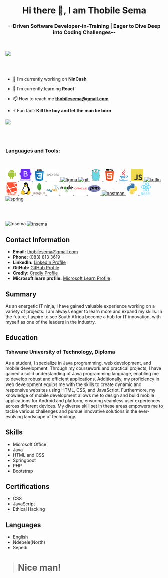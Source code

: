 
<h1 align="center">Hi there 👋, I am Thobile Sema</h1>
<h3 align="center">--Driven Software Developer-in-Training | Eager to Dive Deep into Coding Challenges--</h3>

<div height="100"></div>
<br><br>
<img src="https://media.licdn.com/dms/image/D4D16AQEEX3V5ZhB_gA/profile-displaybackgroundimage-shrink_350_1400/0/1715805579477?e=1724889600&v=beta&t=Ebv8SBXB8Mv-AQv0Rd8tb2v-w5GHJRC9wiewF1pUATY" border-radius="10px" />

<br><br>

- 🔭 I’m currently working on **NinCash**

- 🌱 I’m currently learning **React**

- 📫 How to reach me **thobilesema@gmail.com**

- ⚡ Fun fact: **Kill the boy and let the man be born**

<img src="https://gifdb.com/images/high/fast-binary-blue-coding-paluyjaj4cugdhll.gif" height="300" />

<p align="left">
</p>

<br><br>
<div style="margin-top: 20px;"></div>
<h3 align="left">Languages and Tools:</h3>
<br>
<p align="left"> <a href="https://developer.android.com" target="_blank" rel="noreferrer"> <img src="https://raw.githubusercontent.com/devicons/devicon/master/icons/android/android-original-wordmark.svg" alt="android" width="40" height="40"/> </a> <a href="https://getbootstrap.com" target="_blank" rel="noreferrer"> <img src="https://raw.githubusercontent.com/devicons/devicon/master/icons/bootstrap/bootstrap-plain-wordmark.svg" alt="bootstrap" width="40" height="40"/> </a> <a href="https://www.w3schools.com/css/" target="_blank" rel="noreferrer"> <img src="https://raw.githubusercontent.com/devicons/devicon/master/icons/css3/css3-original-wordmark.svg" alt="css3" width="40" height="40"/> </a> <a href="https://expressjs.com" target="_blank" rel="noreferrer"> <img src="https://raw.githubusercontent.com/devicons/devicon/master/icons/express/express-original-wordmark.svg" alt="express" width="40" height="40"/> </a> <a href="https://www.figma.com/" target="_blank" rel="noreferrer"> <img src="https://www.vectorlogo.zone/logos/figma/figma-icon.svg" alt="figma" width="40" height="40"/> </a> <a href="https://git-scm.com/" target="_blank" rel="noreferrer"> <img src="https://www.vectorlogo.zone/logos/git-scm/git-scm-icon.svg" alt="git" width="40" height="40"/> </a> <a href="https://golang.org" target="_blank" rel="noreferrer"> <img src="https://raw.githubusercontent.com/devicons/devicon/master/icons/go/go-original.svg" alt="go" width="40" height="40"/> </a> <a href="https://www.w3.org/html/" target="_blank" rel="noreferrer"> <img src="https://raw.githubusercontent.com/devicons/devicon/master/icons/html5/html5-original-wordmark.svg" alt="html5" width="40" height="40"/> </a> <a href="https://www.java.com" target="_blank" rel="noreferrer"> <img src="https://raw.githubusercontent.com/devicons/devicon/master/icons/java/java-original.svg" alt="java" width="40" height="40"/> </a> <a href="https://developer.mozilla.org/en-US/docs/Web/JavaScript" target="_blank" rel="noreferrer"> <img src="https://raw.githubusercontent.com/devicons/devicon/master/icons/javascript/javascript-original.svg" alt="javascript" width="40" height="40"/> </a> <a href="https://kotlinlang.org" target="_blank" rel="noreferrer"> <img src="https://www.vectorlogo.zone/logos/kotlinlang/kotlinlang-icon.svg" alt="kotlin" width="40" height="40"/> </a> <a href="https://laravel.com/" target="_blank" rel="noreferrer"> <img src="https://raw.githubusercontent.com/devicons/devicon/master/icons/laravel/laravel-plain-wordmark.svg" alt="laravel" width="40" height="40"/> </a> <a href="https://www.linux.org/" target="_blank" rel="noreferrer"> <img src="https://raw.githubusercontent.com/devicons/devicon/master/icons/linux/linux-original.svg" alt="linux" width="40" height="40"/> </a> <a href="https://www.mongodb.com/" target="_blank" rel="noreferrer"> <img src="https://raw.githubusercontent.com/devicons/devicon/master/icons/mongodb/mongodb-original-wordmark.svg" alt="mongodb" width="40" height="40"/> </a> <a href="https://www.mysql.com/" target="_blank" rel="noreferrer"> <img src="https://raw.githubusercontent.com/devicons/devicon/master/icons/mysql/mysql-original-wordmark.svg" alt="mysql" width="40" height="40"/> </a> <a href="https://nodejs.org" target="_blank" rel="noreferrer"> <img src="https://raw.githubusercontent.com/devicons/devicon/master/icons/nodejs/nodejs-original-wordmark.svg" alt="nodejs" width="40" height="40"/> </a> <a href="https://www.oracle.com/" target="_blank" rel="noreferrer"> <img src="https://raw.githubusercontent.com/devicons/devicon/master/icons/oracle/oracle-original.svg" alt="oracle" width="40" height="40"/> </a> <a href="https://www.php.net" target="_blank" rel="noreferrer"> <img src="https://raw.githubusercontent.com/devicons/devicon/master/icons/php/php-original.svg" alt="php" width="40" height="40"/> </a> <a href="https://postman.com" target="_blank" rel="noreferrer"> <img src="https://www.vectorlogo.zone/logos/getpostman/getpostman-icon.svg" alt="postman" width="40" height="40"/> </a> <a href="https://www.python.org" target="_blank" rel="noreferrer"> <img src="https://raw.githubusercontent.com/devicons/devicon/master/icons/python/python-original.svg" alt="python" width="40" height="40"/> </a> <a href="https://reactjs.org/" target="_blank" rel="noreferrer"> <img src="https://raw.githubusercontent.com/devicons/devicon/master/icons/react/react-original-wordmark.svg" alt="react" width="40" height="40"/> </a> <a href="https://spring.io/" target="_blank" rel="noreferrer"> <img src="https://www.vectorlogo.zone/logos/springio/springio-icon.svg" alt="spring" width="40" height="40"/> </a> </p>

<br><br>

<p><img align="left" src="https://github-readme-stats.vercel.app/api/top-langs?username=tnsema&show_icons=true&locale=en&layout=compact" alt="tnsema" /></p>

<p>&nbsp;<img align="center" src="https://github-readme-stats.vercel.app/api?username=tnsema&show_icons=true&locale=en" alt="tnsema" /></p>


## Contact Information
- **Email:** thobilesema@gmail.com
- **Phone:** (083) 813 3619 
- **LinkedIn:** [LinkedIn Profile](https://www.linkedin.com/in/tnsema/)
- **GitHub:** [GitHub Profile](https://github.com/tnsema)
- **Credly:** [Credly Profile](https://www.credly.com/users/thobile-sema/badges)
- **Microsoft learn profile:** [Microsoft Learn Profile](https://learn.microsoft.com/en-za/users/thobilesema-8744/)

## Summary
As an energetic IT ninja, I have gained valuable experience working on a variety of projects. I am always eager to learn more and expand my skills. In the future, I aspire to see South Africa become a hub for IT innovation, with myself as one of the leaders in the industry.

## Education
### Tshwane University of Technology, Diploma
As a student, I specialize in Java programming, web development, and mobile development. Through my coursework and practical projects, I have gained a solid understanding of Java programming language, enabling me to develop robust and efficient applications. Additionally, my proficiency in web development equips me with the skills to create dynamic and responsive websites using HTML, CSS, and JavaScript. Furthermore, my knowledge of mobile development allows me to design and build mobile applications for Android and platform, ensuring seamless user experiences across different devices. My diverse skill set in these areas empowers me to tackle various challenges and pursue innovative solutions in the ever-evolving landscape of technology.


## Skills
- Microsoft Office
- Java
- HTML and CSS
- Springboot
- PHP
- Bootstrap

## Certifications
- CSS
- JavaScript
- Ethical Hacking

## Languages
- English
- Ndebele(North)
- Sepedi
  



> # Nice man!
